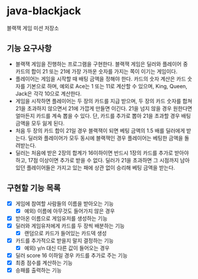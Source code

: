 # java-blackjack
블랙잭 게임 미션 저장소

## 기능 요구사항
- 블랙잭 게임을 진행하는 프로그램을 구현한다. 블랙잭 게임은 딜러와 플레이어 중 카드의 합이 21 또는 21에 가장 가까운 숫자를 가지는 쪽이 이기는 게임이다.
- 플레이어는 게임을 시작할 때 배팅 금액을 정해야 한다. 카드의 숫자 계산은 카드 숫자를 기본으로 하며, 예외로 Ace는 1 또는 11로 계산할 수 있으며, King, Queen, Jack은 각각 10으로 계산한다.
- 게임을 시작하면 플레이어는 두 장의 카드를 지급 받으며, 두 장의 카드 숫자를 합쳐 21을 초과하지 않으면서 21에 가깝게 만들면 이긴다. 21을 넘지 않을 경우 원한다면 얼마든지 카드를 계속 뽑을 수 있다. 단, 카드를 추가로 뽑아 21을 초과할 경우 배팅 금액을 모두 잃게 된다.
- 처음 두 장의 카드 합이 21일 경우 블랙잭이 되면 베팅 금액의 1.5 배를 딜러에게 받는다. 딜러와 플레이어가 모두 동시에 블랙잭인 경우 플레이어는 베팅한 금액을 돌려받는다.
- 딜러는 처음에 받은 2장의 합계가 16이하이면 반드시 1장의 카드를 추가로 받아야 하고, 17점 이상이면 추가로 받을 수 없다. 딜러가 21을 초과하면 그 시점까지 남아 있던 플레이어들은 가지고 있는 패에 상관 없이 승리해 베팅 금액을 받는다.

## 구현할 기능 목록
- [x] 게임에 참여할 사람들의 이름을 받아오는 기능
    - [x] 예외) 이름에 아무것도 들어가지 않은 경우
- [x] 받아온 이름으로 게임유저를 생성하는 기능
- [x] 딜러와 게임유저에게 카드를 두 장씩 배분하는 기능
    - [x] 랜덤으로 카드가 들어있는 카드덱 생성
- [x] 카드를 추가적으로 받을지 말지 결정하는 기능
    - [x] 예외) y/n 대신 다른 값이 들어오는 경우
- [X] 딜러 score 16 이하일 경우 카드를 추가로 주는 기능
- [X] 최종 점수를 계산하는 기능
- [x] 승패를 출력하는 기능
